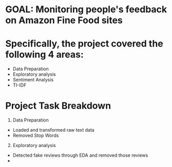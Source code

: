 # GOAL: Monitoring people's feedback on Amazon Fine Food sites

# Specifically, the project covered the following 4 areas:

- Data Preparation
- Exploratory analysis
- Sentiment Analysis
- TI-IDF

# Project Task Breakdown

1. Data Preparation
- Loaded and transformed raw text data
- Removed Stop Words
2. Exploratory analysis
- Detected fake reviews through EDA and removed those reviews
- 
